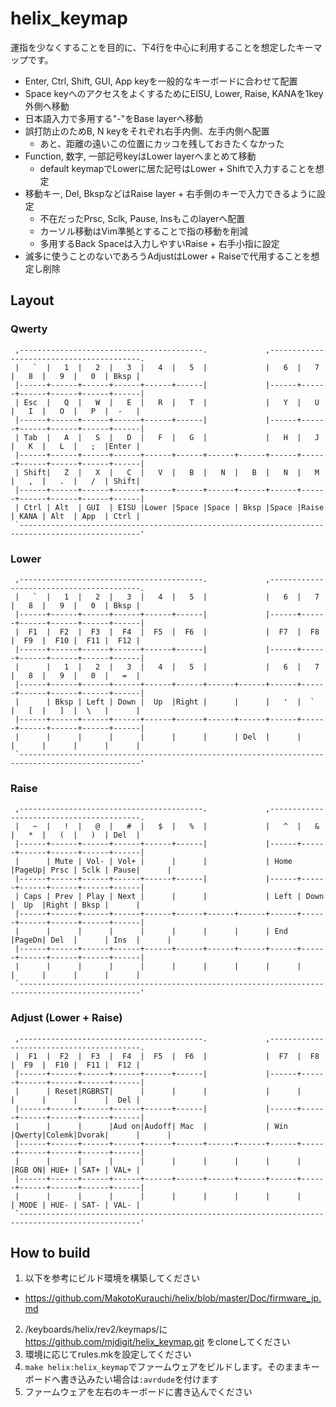# helix_keymap
運指を少なくすることを目的に、下4行を中心に利用することを想定したキーマップです。

* Enter, Ctrl, Shift, GUI, App keyを一般的なキーボードに合わせて配置
* Space keyへのアクセスをよくするためにEISU, Lower, Raise, KANAを1key外側へ移動
* 日本語入力で多用する"-"をBase layerへ移動
* 誤打防止のためB, N keyをそれぞれ右手内側、左手内側へ配置
  - あと、距離の遠いこの位置にカッコを残しておきたくなかった
* Function, 数字, 一部記号keyはLower layerへまとめて移動
  - default keymapでLowerに居た記号はLower + Shiftで入力することを想定
* 移動キー, Del, BkspなどはRaise layer + 右手側のキーで入力できるように設定
  - 不在だったPrsc, Sclk, Pause, Insもこのlayerへ配置
  - カーソル移動はVim準拠とすることで指の移動を削減
  - 多用するBack Spaceは入力しやすいRaise + 右手小指に設定
* 滅多に使うことのないであろうAdjustはLower + Raiseで代用することを想定し削除

## Layout

### Qwerty

```
 ,-----------------------------------------.             ,-----------------------------------------.
 |   `  |   1  |   2  |   3  |   4  |   5  |             |   6  |   7  |   8  |   9  |   0  | Bksp |
 |------+------+------+------+------+------|             |------+------+------+------+------+------|
 | Esc  |   Q  |   W  |   E  |   R  |   T  |             |   Y  |   U  |   I  |   O  |   P  |  -   |
 |------+------+------+------+------+------|             |------+------+------+------+------+------|
 | Tab  |   A  |   S  |   D  |   F  |   G  |             |   H  |   J  |   K  |   L  |   ;  |Enter |
 |------+------+------+------+------+------+------+------+------+------+------+------+------+------|
 | Shift|   Z  |   X  |   C  |   V  |   B  |   N  |   B  |   N  |   M  |   ,  |   .  |   /  | Shift|
 |------+------+------+------+------+------+------+------+------+------+------+------+------+------|
 | Ctrl | Alt  | GUI  | EISU |Lower |Space |Space | Bksp |Space |Raise | KANA | Alt  | App  | Ctrl |
 `-------------------------------------------------------------------------------------------------'
```

### Lower
```
 ,-----------------------------------------.             ,-----------------------------------------.
 |   `  |   1  |   2  |   3  |   4  |   5  |             |   6  |   7  |   8  |   9  |   0  | Bksp |
 |------+------+------+------+------+------|             |------+------+------+------+------+------|
 |  F1  |  F2  |  F3  |  F4  |  F5  |  F6  |             |  F7  |  F8  |  F9  |  F10 |  F11 |  F12 |
 |------+------+------+------+------+------|             |------+------+------+------+------+------|
 |      |   1  |   2  |   3  |   4  |   5  |             |   6  |   7  |   8  |   9  |   0  |   =  |
 |------+------+------+------+------+------+------+------+------+------+------+------+------+------|
 |      | Bksp | Left | Down |  Up  |Right |      |      |   '  |  `   |   [  |   ]  |  \   |      |
 |------+------+------+------+------+------+------+------+------+------+------+------+------+------|
 |      |      |      |      |      |      |      | Del  |      |      |      |      |      |      |
 `-------------------------------------------------------------------------------------------------'
```

### Raise
```
 ,-----------------------------------------.             ,-----------------------------------------.
 |   ~  |   !  |   @  |   #  |   $  |   %  |             |   ^  |   &  |   *  |   (  |   )  | Del  |
 |------+------+------+------+------+------|             |------+------+------+------+------+------|
 |      | Mute | Vol- | Vol+ |      |      |             | Home |PageUp| Prsc | Sclk | Pause|      |
 |------+------+------+------+------+------|             |------+------+------+------+------+------|
 | Caps | Prev | Play | Next |      |      |             | Left | Down |  Up  |Right | Bksp |      |
 |------+------+------+------+------+------+------+------+------+------+------+------+------+------|
 |      |      |      |      |      |      |      |      | End  |PageDn| Del  |      | Ins  |      |
 |------+------+------+------+------+------+------+------+------+------+------+------+------+------|
 |      |      |      |      |      |      |      |      |      |      |      |      |      |      |
 `-------------------------------------------------------------------------------------------------'
```

### Adjust (Lower + Raise)
```
 ,-----------------------------------------.             ,-----------------------------------------.
 |  F1  |  F2  |  F3  |  F4  |  F5  |  F6  |             |  F7  |  F8  |  F9  |  F10 |  F11 |  F12 |
 |------+------+------+------+------+------|             |------+------+------+------+------+------|
 |      | Reset|RGBRST|      |      |      |             |      |      |      |      |      |  Del |
 |------+------+------+------+------+------|             |------+------+------+------+------+------|
 |      |      |      |Aud on|Audoff| Mac  |             | Win  |Qwerty|Colemk|Dvorak|      |      |
 |------+------+------+------+------+------+------+------+------+------+------+------+------+------|
 |      |      |      |      |      |      |      |      |      |      |RGB ON| HUE+ | SAT+ | VAL+ |
 |------+------+------+------+------+------+------+------+------+------+------+------+------+------|
 |      |      |      |      |      |      |      |      |      |      | MODE | HUE- | SAT- | VAL- |
 `-------------------------------------------------------------------------------------------------'
```

## How to build

1. 以下を参考にビルド環境を構築してください
  - https://github.com/MakotoKurauchi/helix/blob/master/Doc/firmware_jp.md
2. /keyboards/helix/rev2/keymaps/に https://github.com/mjdigit/helix_keymap.git をcloneしてください
3. 環境に応じてrules.mkを設定してください
4. `make helix:helix_keymap`でファームウェアをビルドします。そのままキーボードへ書き込みたい場合は`:avrdude`を付けます
5. ファームウェアを左右のキーボードに書き込んでください

